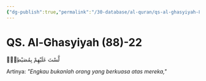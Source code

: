 ```yaml
---
{"dg-publish":true,"permalink":"/30-database/al-quran/qs-al-ghasyiyah-88-22/"}
---
```



# QS. Al-Ghasyiyah (88)-22
لَّسْتَ عَلَيْهِمْ بِمُصَيْطِرٍۙ

Artinya: *"Engkau bukanlah orang yang berkuasa atas mereka,"*
